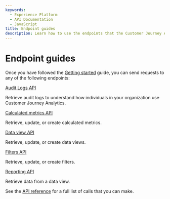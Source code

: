 ```yaml
---
keywords:
  - Experience Platform
  - API Documentation
  - JavaScript
title: Endpoint guides
description: Learn how to use the endpoints that the Customer Journey Analytics API offers.
---
```


# Endpoint guides

Once you have followed the [Getting started](../getting-started/index.md) guide, you can send requests to any of the following endpoints:

<DiscoverBlock slots="link, text"/>

[Audit Logs API](auditlogs/index.md) 
     
Retrieve audit logs to understand how individuals in your organization use Customer Journey Analytics.

<DiscoverBlock slots="link, text"/> 

[Calculated metrics API](calculatedmetrics/index.md) 
     
Retrieve, update, or create calculated metrics.

<DiscoverBlock slots="link, text"/> 

[Data view API](datagroups/index.md)

Retrieve, update, or create data views.

<DiscoverBlock slots="link, text"/>

[Filters API](filters/index.md) 

Retrieve, update, or create filters.

<DiscoverBlock slots="link, text"/>

[Reporting API](reporting/index.md)

Retrieve data from a data view.

See the [API reference](../api.md) for a full list of calls that you can make.
